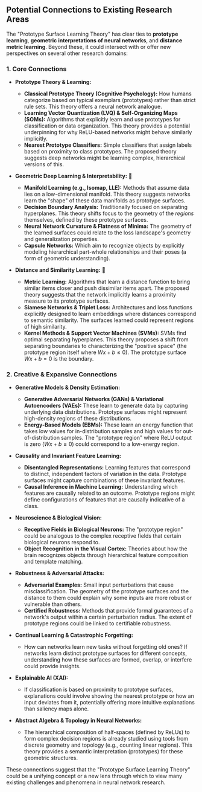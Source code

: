 ## Potential Connections to Existing Research Areas

The "Prototype Surface Learning Theory" has clear ties to **prototype learning**, **geometric interpretations of neural networks**, and **distance metric learning**. Beyond these, it could intersect with or offer new perspectives on several other research domains:

### **1. Core Connections** 

* **Prototype Theory & Learning:**
    * **Classical Prototype Theory (Cognitive Psychology):** How humans categorize based on typical exemplars (prototypes) rather than strict rule sets. This theory offers a neural network analogue.
    * **Learning Vector Quantization (LVQ) & Self-Organizing Maps (SOMs):** Algorithms that explicitly learn and use prototypes for classification or data organization. This theory provides a potential underpinning for why ReLU-based networks might behave similarly implicitly.
    * **Nearest Prototype Classifiers:** Simple classifiers that assign labels based on proximity to class prototypes. The proposed theory suggests deep networks might be learning complex, hierarchical versions of this.

* **Geometric Deep Learning & Interpretability:** 📐
    * **Manifold Learning (e.g., Isomap, LLE):** Methods that assume data lies on a low-dimensional manifold. This theory suggests networks learn the "shape" of these data manifolds as prototype surfaces.
    * **Decision Boundary Analysis:** Traditionally focused on separating hyperplanes. This theory shifts focus to the geometry of the *regions* themselves, defined by these prototype surfaces.
    * **Neural Network Curvature & Flatness of Minima:** The geometry of the learned surfaces could relate to the loss landscape's geometry and generalization properties.
    * **Capsule Networks:** Which aim to recognize objects by explicitly modeling hierarchical part-whole relationships and their poses (a form of geometric understanding).

* **Distance and Similarity Learning:** 📏
    * **Metric Learning:** Algorithms that learn a distance function to bring similar items closer and push dissimilar items apart. The proposed theory suggests that the network implicitly learns a proximity measure to its prototype surfaces.
    * **Siamese Networks & Triplet Loss:** Architectures and loss functions explicitly designed to learn embeddings where distances correspond to semantic similarity. The surfaces learned could represent regions of high similarity.
    * **Kernel Methods & Support Vector Machines (SVMs):** SVMs find optimal separating hyperplanes. This theory proposes a shift from separating boundaries to characterizing the "positive space" (the prototype region itself where $Wx+b \leq 0$). The prototype surface $Wx+b=0$ is the boundary.

### **2. Creative & Expansive Connections** 

* **Generative Models & Density Estimation:**
    * **Generative Adversarial Networks (GANs) & Variational Autoencoders (VAEs):** These learn to generate data by capturing underlying data distributions. Prototype surfaces might represent high-density regions of these distributions.
    * **Energy-Based Models (EBMs):** These learn an energy function that takes low values for in-distribution samples and high values for out-of-distribution samples. The "prototype region" where ReLU output is zero ($Wx+b \leq 0$) could correspond to a low-energy region.

* **Causality and Invariant Feature Learning:** 
    * **Disentangled Representations:** Learning features that correspond to distinct, independent factors of variation in the data. Prototype surfaces might capture combinations of these invariant features.
    * **Causal Inference in Machine Learning:** Understanding which features are causally related to an outcome. Prototype regions might define configurations of features that are causally indicative of a class.

* **Neuroscience & Biological Vision:** 
    * **Receptive Fields in Biological Neurons:** The "prototype region" could be analogous to the complex receptive fields that certain biological neurons respond to.
    * **Object Recognition in the Visual Cortex:** Theories about how the brain recognizes objects through hierarchical feature composition and template matching.

* **Robustness & Adversarial Attacks:** 
    * **Adversarial Examples:** Small input perturbations that cause misclassification. The geometry of the prototype surfaces and the distance to them could explain why some inputs are more robust or vulnerable than others.
    * **Certified Robustness:** Methods that provide formal guarantees of a network's output within a certain perturbation radius. The extent of prototype regions could be linked to certifiable robustness.

* **Continual Learning & Catastrophic Forgetting:** 
    * How can networks learn new tasks without forgetting old ones? If networks learn distinct prototype surfaces for different concepts, understanding how these surfaces are formed, overlap, or interfere could provide insights.

* **Explainable AI (XAI):** 
    * If classification is based on proximity to prototype surfaces, explanations could involve showing the nearest prototype or how an input deviates from it, potentially offering more intuitive explanations than saliency maps alone.

* **Abstract Algebra & Topology in Neural Networks:**
    * The hierarchical composition of half-spaces (defined by ReLUs) to form complex decision regions is already studied using tools from discrete geometry and topology (e.g., counting linear regions). This theory provides a semantic interpretation (prototypes) for these geometric structures.

These connections suggest that the "Prototype Surface Learning Theory" could be a unifying concept or a new lens through which to view many existing challenges and phenomena in neural network research.
